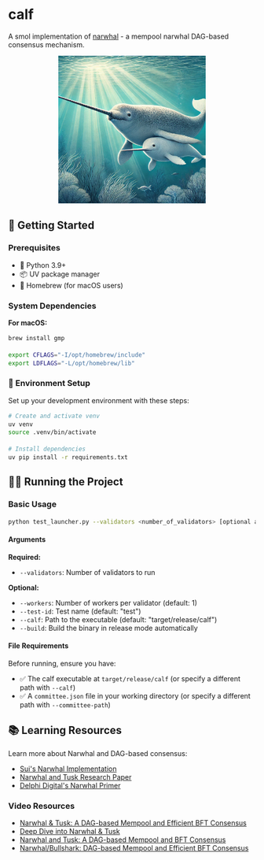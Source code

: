 # calf

A smol implementation of [narwhal](https://arxiv.org/pdf/2105.11827) - a mempool narwhal DAG-based consensus mechanism.

<p align="center">
  <img src="./assets/calf.png" alt="calf logo" width="300"/>
</p>

## 🚀 Getting Started

### Prerequisites

- 🐍 Python 3.9+
- 📦 UV package manager
- 🍺 Homebrew (for macOS users)

### System Dependencies

**For macOS:**
```bash
brew install gmp

export CFLAGS="-I/opt/homebrew/include"            
export LDFLAGS="-L/opt/homebrew/lib"
```

### 🔧 Environment Setup

Set up your development environment with these steps:

```bash
# Create and activate venv
uv venv
source .venv/bin/activate

# Install dependencies
uv pip install -r requirements.txt
```

## 🏃‍♂️ Running the Project

### Basic Usage

```bash
python test_launcher.py --validators <number_of_validators> [optional arguments]
```

#### Arguments

**Required:**
- `--validators`: Number of validators to run

**Optional:**
- `--workers`: Number of workers per validator (default: 1)
- `--test-id`: Test name (default: "test")
- `--calf`: Path to the executable (default: "target/release/calf")
- `--build`: Build the binary in release mode automatically

#### File Requirements

Before running, ensure you have:
- ✅ The calf executable at `target/release/calf` (or specify a different path with `--calf`)
- ✅ A `committee.json` file in your working directory (or specify a different path with `--committee-path`)

## 📚 Learning Resources

Learn more about Narwhal and DAG-based consensus:

- [Sui's Narwhal Implementation](https://github.com/MystenLabs/sui/tree/main/narwhal)
- [Narwhal and Tusk Research Paper](https://arxiv.org/pdf/2105.11827)
- [Delphi Digital's Narwhal Primer](https://members.delphidigital.io/feed/a-primer-on-narwhal)

### Video Resources
- [Narwhal & Tusk: A DAG-based Mempool and Efficient BFT Consensus](https://www.youtube.com/watch?v=xKDDuPrYUag)
- [Deep Dive into Narwhal & Tusk](https://www.youtube.com/watch?v=K5ph4-7vvHk)
- [Narwhal and Tusk: A DAG-based Mempool and BFT Consensus](https://www.youtube.com/watch?v=NGOXVSFzYdI&t=2018s)
- [Narwhal/Bullshark: DAG-based Mempool and Efficient BFT Consensus](https://www.youtube.com/watch?v=v7h2rXNtrV0)
